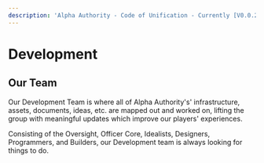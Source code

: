 ```yaml
---
description: 'Alpha Authority - Code of Unification - Currently [V0.0.21]'
---
```


# Development

## Our Team

Our Development Team is where all of Alpha Authority's' infrastructure, assets, documents, ideas, etc. are mapped out and worked on, lifting the group with meaningful updates which improve our players' experiences.

Consisting of the Oversight, Officer Core, Idealists, Designers, Programmers, and Builders, our Development team is always looking for things to do.

